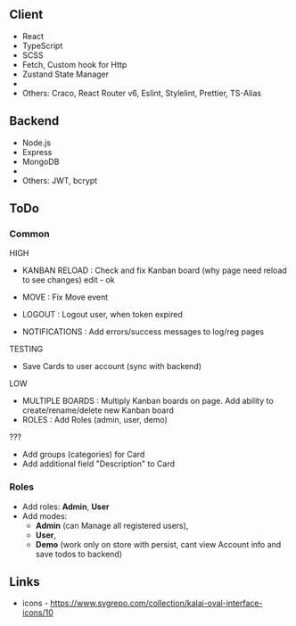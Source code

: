 ## Client
- React
- TypeScript 
- SCSS 
- Fetch, Custom hook for Http
- Zustand State Manager
- 
- Others: Craco, React Router v6, Eslint, Stylelint, Prettier, TS-Alias


## Backend
- Node.js
- Express
- MongoDB
- 
- Others: JWT, bcrypt


## ToDo
### Common
HIGH
- KANBAN RELOAD   :  Check and fix Kanban board (why page need reload to see changes)
edit - ok

- MOVE            :  Fix Move event
- LOGOUT          :  Logout user, when token expired
- NOTIFICATIONS   :  Add errors/success messages to log/reg pages

TESTING
- Save Cards to user account (sync with backend)

LOW
- MULTIPLE BOARDS    : Multiply Kanban boards on page. Add ability to create/rename/delete new Kanban board
- ROLES              : Add Roles (admin, user, demo)

???
- Add groups (categories) for Card
- Add additional field "Description" to Card

### Roles
- Add roles: **Admin**, **User**
- Add modes:
  - **Admin** (can Manage all registered users),
  - **User**,
  - **Demo** (work only on store with persist, cant view Account info and save todos to backend)


## Links
- icons - https://www.svgrepo.com/collection/kalai-oval-interface-icons/10

